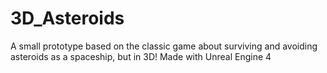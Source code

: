 # 3D_Asteroids
A small prototype based on the classic game about surviving and avoiding asteroids as a spaceship, but in 3D! Made with Unreal Engine 4
